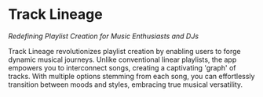 # Track Lineage

_Redefining Playlist Creation for Music Enthusiasts and DJs_

Track Lineage revolutionizes playlist creation by enabling users to forge dynamic musical journeys. Unlike conventional linear playlists, the app empowers you to interconnect songs, creating a captivating 'graph' of tracks. With multiple options stemming from each song, you can effortlessly transition between moods and styles, embracing true musical versatility.
